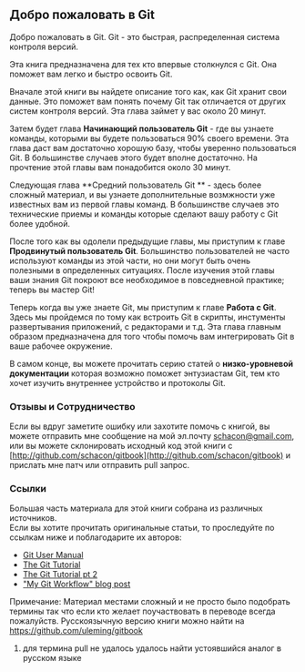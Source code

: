 ## Добро пожаловать в Git ##

Добро пожаловать в Git.
Git - это быстрая, распределенная система контроля версий.

Эта книга предназначена для тех кто впервые столкнулся с Git. Она поможет вам легко и быстро освоить Git.

Вначале этой книги вы найдете описание того как, как Git хранит свои данные. Это поможет вам понять почему Git так отличается от других систем контроля версий. Эта глава займет у вас около 20 минут.

Затем будет глава **Начинающий пользователь Git** - где вы узнаете команды, которыми вы будете пользоваться 90% своего времени. Эта глава даст вам достаточно хорошую базу, чтобы уверенно пользоваться Git. В большинстве случаев этого будет вполне достаточно. На прочтение этой главы вам понадобится около 30 минут.

Следующая глава **Средний пользователь Git ** - здесь более сложный материал, и вы узнаете дополнительные возмжности уже известных вам из первой главы команд. В большинстве случаев это технические приемы и команды которые сделают вашу работу с Git более удобной.

После того как вы одолели предыдущие главы, мы приступим к главе **Продвинутый пользователь Git**. Большинство пользователей не часто используют команды из этой части, но они могут быть очень полезными в определенных ситуациях. После изучения этой главы ваши знания Git покроют все необходимое в повседневной практике; теперь вы мастер Git!

Теперь когда вы уже знаете Git, мы приступим к главе **Работа с Git**.  Здесь мы пройдемся по тому как встроить Git в скрипты, инстументы развертывания приложений, с редакторами и т.д. Эта глава главным образом предназначена для того чтобы помочь вам интегрировать Git в ваше рабочее окружение.

В самом конце, вы можете прочитать серию статей о **низко-уровневой документации** которая возможно поможет энтузиастам Git, тем кто хочет изучить внутреннее устройство и протоколы Git.

### Отзывы и Сотрудничество ###

Если вы вдруг заметите ошибку или захотите помочь с книгой, вы можете отправить мне сообщение на мой эл.почту [schacon@gmail.com](mailto:schacon@gmail.com), или вы можете склонировать исходный код этой книги с 
[http://github.com/schacon/gitbook](http://github.com/schacon/gitbook)
и прислать мне патч или отправить pull запрос.

### Ссылки ###

Большая часть материала для этой книги собрана из различных источников.  
Если вы хотите прочитать оригинальные статьи, то проследуйте по ссылкам ниже и поблагодарите их авторов:

* [Git User Manual](http://www.kernel.org/pub/software/scm/git/docs/user-manual.html)
* [The Git Tutorial](http://www.kernel.org/pub/software/scm/git/docs/gittutorial.html)
* [The Git Tutorial pt 2](http://www.kernel.org/pub/software/scm/git/docs/gittutorial-2.html)
* ["My Git Workflow" blog post](http://osteele.com/archives/2008/05/my-git-workflow)


Примечание: 
Материал местами сложный и не просто было подобрать термины так что если кто желает поучаствовать в переводе всегда пожалуйств. Русскоязычную версию книги можно найти на https://github.com/uleming/gitbook

1. для термина pull не удалось удалось найти устоявшийся аналог в русском языке
